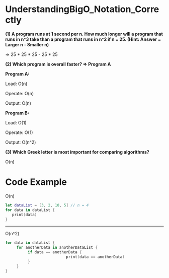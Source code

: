 # UnderstandingBigO_Notation_Correctly

**(1) A program runs at 1 second per n. How much longer will a program that runs in n^3 take than a program that runs in n^2 if n = 25. (Hint: Answer = Larger n - Smaller n)**

⇒ 25 * 25 * 25 - 25 * 25 

**(2) Which program is overall faster? ⇒ Program A** 

**Program A:**

Load: O(n)

Operate: O(n)

Output: O(n)

**Program B:**

Load: O(1)

Operate: O(1)

Output: O(n^2)

**(3) Which Greek letter is most important for comparing algorithms?**

O(n)

# Code Example

O(n)

```swift
let dataList = [3, 2, 10, 5] // n = 4 
for data in dataList {
   print(data)
}
```

---

O(n^2)

```swift
for data in dataList {
     for anotherData in anotherDataList {
          if data == anotherData {
						   print(data == anotherData)
          }
     }
}
```
